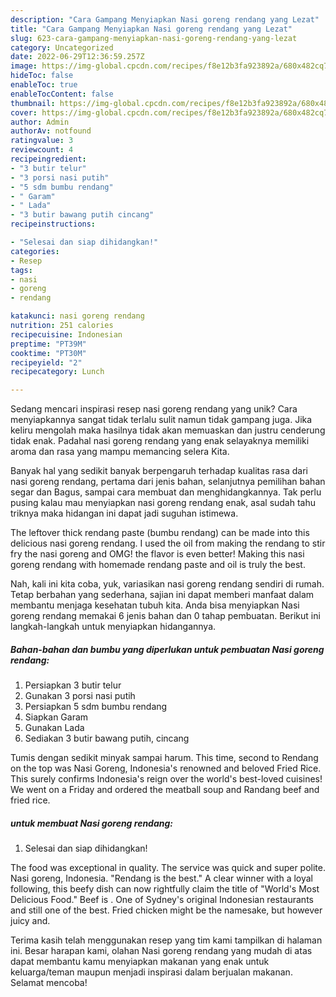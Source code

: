 ```yaml
---
description: "Cara Gampang Menyiapkan Nasi goreng rendang yang Lezat"
title: "Cara Gampang Menyiapkan Nasi goreng rendang yang Lezat"
slug: 623-cara-gampang-menyiapkan-nasi-goreng-rendang-yang-lezat
category: Uncategorized
date: 2022-06-29T12:36:59.257Z
image: https://img-global.cpcdn.com/recipes/f8e12b3fa923892a/680x482cq70/nasi-goreng-rendang-foto-resep-utama.jpg
hideToc: false
enableToc: true
enableTocContent: false
thumbnail: https://img-global.cpcdn.com/recipes/f8e12b3fa923892a/680x482cq70/nasi-goreng-rendang-foto-resep-utama.jpg
cover: https://img-global.cpcdn.com/recipes/f8e12b3fa923892a/680x482cq70/nasi-goreng-rendang-foto-resep-utama.jpg
author: Admin
authorAv: notfound
ratingvalue: 3
reviewcount: 4
recipeingredient:
- "3 butir telur"
- "3 porsi nasi putih"
- "5 sdm bumbu rendang"
- " Garam"
- " Lada"
- "3 butir bawang putih cincang"
recipeinstructions:

- "Selesai dan siap dihidangkan!"
categories:
- Resep
tags:
- nasi
- goreng
- rendang

katakunci: nasi goreng rendang 
nutrition: 251 calories
recipecuisine: Indonesian
preptime: "PT39M"
cooktime: "PT30M"
recipeyield: "2"
recipecategory: Lunch

---
```





Sedang mencari inspirasi resep nasi goreng rendang yang unik? Cara menyiapkannya sangat tidak terlalu sulit namun tidak gampang juga. Jika keliru mengolah maka hasilnya tidak akan memuaskan dan justru cenderung tidak enak. Padahal nasi goreng rendang yang enak selayaknya memiliki aroma dan rasa yang mampu memancing selera Kita.





Banyak hal yang sedikit banyak berpengaruh terhadap kualitas rasa dari nasi goreng rendang, pertama dari jenis bahan, selanjutnya pemilihan bahan segar dan Bagus, sampai cara membuat dan menghidangkannya. Tak perlu pusing kalau mau menyiapkan nasi goreng rendang enak,      asal sudah tahu triknya maka hidangan ini dapat jadi suguhan istimewa.














The leftover thick rendang paste (bumbu rendang) can be made into this delicious nasi goreng rendang. I used the oil from making the rendang to stir fry the nasi goreng and OMG! the flavor is even better! Making this nasi goreng rendang with homemade rendang paste and oil is truly the best.






Nah, kali ini kita coba, yuk, variasikan nasi goreng rendang sendiri di rumah. Tetap berbahan yang sederhana, sajian ini dapat memberi manfaat dalam membantu menjaga kesehatan tubuh kita. Anda bisa menyiapkan Nasi goreng rendang memakai 6 jenis bahan dan 0 tahap pembuatan. Berikut ini langkah-langkah untuk menyiapkan hidangannya.

<!--inarticleads1-->

##### Bahan-bahan dan bumbu yang diperlukan untuk pembuatan Nasi goreng rendang:

1. Persiapkan 3 butir telur
1. Gunakan 3 porsi nasi putih
1. Persiapkan 5 sdm bumbu rendang
1. Siapkan  Garam
1. Gunakan  Lada
1. Sediakan 3 butir bawang putih, cincang


Tumis dengan sedikit minyak sampai harum. This time, second to Rendang on the top was Nasi Goreng, Indonesia&#39;s renowned and beloved Fried Rice. This surely confirms Indonesia&#39;s reign over the world&#39;s best-loved cuisines! We went on a Friday and ordered the meatball soup and Randang beef and fried rice. 

<!--inarticleads2-->

#####  untuk membuat Nasi goreng rendang:


1. Selesai dan siap dihidangkan!

The food was exceptional in quality. The service was quick and super polite. Nasi goreng, Indonesia. &#34;Rendang is the best.&#34; A clear winner with a loyal following, this beefy dish can now rightfully claim the title of &#34;World&#39;s Most Delicious Food.&#34; Beef is . One of Sydney&#39;s original Indonesian restaurants and still one of the best. Fried chicken might be the namesake, but however juicy and. 

Terima kasih telah menggunakan resep yang tim kami tampilkan di halaman ini. Besar harapan kami, olahan Nasi goreng rendang yang mudah di atas dapat membantu kamu menyiapkan makanan yang enak untuk keluarga/teman maupun menjadi inspirasi dalam berjualan makanan. Selamat mencoba!
